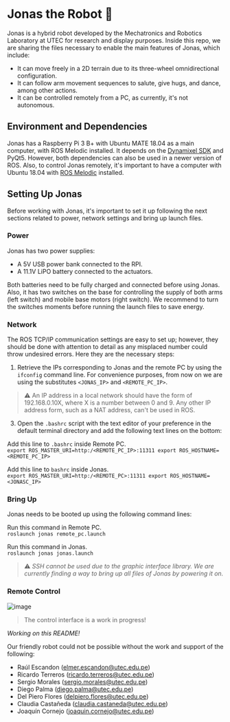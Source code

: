 # Jonas the Robot 🤖
Jonas is a hybrid robot developed by the Mechatronics and Robotics Laboratory at UTEC for research and display purposes. Inside this repo, we are sharing the files necessary to enable the main features of Jonas, which include: 

- It can move freely in a 2D terrain due to its three-wheel omnidirectional configuration. 
- It can follow arm movement sequences to salute, give hugs, and dance, among other actions.
- It can be controlled remotely from a PC, as currently, it's not autonomous.  


## Environment and Dependencies

Jonas has a Raspberry Pi 3 B+ with Ubuntu MATE 18.04 as a main computer, with ROS Melodic installed. It depends on the [Dynamixel SDK](https://github.com/ROBOTIS-GIT/DynamixelSDK) and PyQt5. However, both dependencies can also be used in a newer version of ROS. Also, to control Jonas remotely, it's important to have a computer with Ubuntu 18.04 with [ROS Melodic](http://wiki.ros.org/melodic/Installation/Ubuntu) installed. 


## Setting Up Jonas

Before working with Jonas, it's important to set it up following the next sections related to power, network settings and bring up launch files. 

### Power

Jonas has two power supplies:
- A 5V USB power bank connected to the RPI. 
- A 11.1V LiPO battery connected to the actuators.

Both batteries need to be fully charged and connected before using Jonas. Also, it has two switches on the base for controlling the supply of both arms (left switch) and mobile base motors (right switch). We recommend to turn the switches moments before running the launch files to save energy. 


### Network

The ROS TCP/IP communication settings are easy to set up; however, they should be done with attention to detail as any misplaced number could throw undesired errors. Here they are the necessary steps: 

1. Retrieve the IPs corresponding to Jonas and the remote PC by using the `ifconfig` command line. For convenience purposes, from now on we are using the substitutes `<JONAS_IP>` and `<REMOTE_PC_IP>`. 
> ⚠️ An IP address in a local network should have the form of 192.168.0.10X, where X is a number between 0 and 9. Any other IP address form, such as a NAT address, can't be used in ROS. 
3. Open the `.bashrc` script with the text editor of your preference in the default terminal directory and add the following text lines on the bottom:

Add this line to `.bashrc` inside Remote PC. \
`export ROS_MASTER_URI=http:/<REMOTE_PC_IP>:11311
export ROS_HOSTNAME=<REMOTE_PC_IP>`

Add this line to `bashrc` inside Jonas.\
`export ROS_MASTER_URI=http:/<REMOTE_PC>:11311
export ROS_HOSTNAME=<JONASC_IP>`


### Bring Up
Jonas needs to be booted up using the following command lines:

Run this command in Remote PC.\
`roslaunch jonas remote_pc.launch`

Run this command in Jonas.\
`roslaunch jonas jonas.launch`

> ⚠️ *SSH cannot be used due to the graphic interface library. We are currently finding a way to bring up all files of Jonas by powering it on.*

### Remote Control


![image](https://github.com/dumdumrobots/jonas/assets/77807539/c73df4a1-feee-4b7c-9d32-911ad46a58f6)

> The control interface is a work in progress!

*Working on this README!*

Our friendly robot could not be possible without the work and support of the following:
- Raúl Escandon (elmer.escandon@utec.edu.pe)
- Ricardo Terreros (ricardo.terreros@utec.edu.pe)
- Sergio Morales (sergio.morales@utec.edu.pe)
- Diego Palma (diego.palma@utec.edu.pe)
- Del Piero Flores (delpiero.flores@utec.edu.pe)
- Claudia Castañeda (claudia.castaneda@utec.edu.pe)
- Joaquín Cornejo (joaquin.cornejo@utec.edu.pe)

